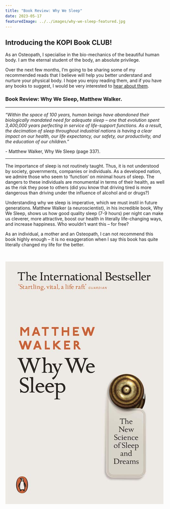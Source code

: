 ```yaml
---
title: "Book Review: Why We Sleep"
date: 2023-05-17
featuredImage: ../../images/why-we-sleep-featured.jpg
---
```


## Introducing the KOPI Book CLUB!

As an Osteopath, I specialise in the bio-mechanics of the beautiful human body. I am the eternal student of the body, an absolute privilege.

Over the next few months, I’m going to be sharing some of my recommended reads that I believe will help you better understand and nurture your physical body. I hope you enjoy reading them, and if you have any books to suggest, I would be very interested to [hear about them](mailto:info@kibworthosteopaths.co.uk).

### Book Review: Why We Sleep, Matthew Walker.

---

*“Within the space of 100 years, human beings have abandoned their biologically mandated need for adequate sleep – one that evolution spent 3,400,000 years perfecting in service of life-support functions. As a result, the decimation of sleep throughout industrial nations is having a clear impact on our health, our life expectancy, our safety, our productivity, and the education of our children.”*

\- Matthew Walker, Why We Sleep (page 337).

---

The importance of sleep is not routinely taught. Thus, it is not understood by society, governments, companies or individuals. As a developed nation, we admire those who seem to ‘function’ on minimal hours of sleep. The dangers to these individuals are monumental in terms of their health, as well as the risk they pose to others (did you know that driving tired is more dangerous than driving under the influence of alcohol and or drugs?)

Understanding why we sleep is imperative, which we must instil in future generations. Matthew Walker (a neuroscientist), in his incredible book, Why We Sleep, shows us how good quality sleep (7-9 hours) per night can make us cleverer, more attractive, boost our health in literally life-changing ways, and increase happiness. Who wouldn’t want this – for free?

As an individual, a mother and an Osteopath, I can not recommend this book highly enough – it is no exaggeration when I say this book has quite literally changed my life for the better.

<br />

![Cover of 'Why We Sleep by Matthew Walker](../../images/why-we-sleep-front-cover.jpg)